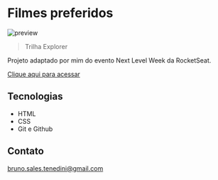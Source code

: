 # Filmes preferidos

![preview](./.github/preview.png)

> Trilha Explorer

Projeto adaptado por mim do evento Next Level Week da RocketSeat.

[Clique aqui para acessar](https://brunotenedini.github.io/Filmes-Que-Gosto-NLW)

## Tecnologias 

- HTML
- CSS
- Git e Github

## Contato

bruno.sales.tenedini@gmail.com
